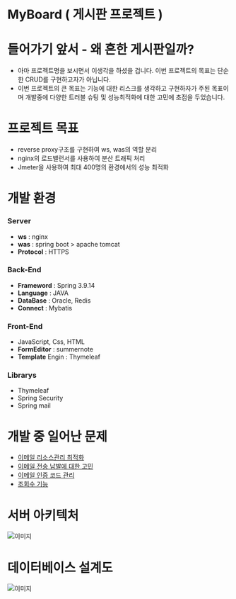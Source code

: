 # MyBoard ( 게시판 프로젝트 )

# 들어가기 앞서 - 왜 흔한 게시판일까?

- 아마 프로젝트명을 보시면서 이생각을 하셨을 겁니다.
이번 프로젝트의 목표는 단순한 CRUD를 구현하고자가 아닙니다.
- 이번 프로젝트의 큰 목표는 기능에 대한 리스크를 생각하고 구현하자가 주된 목표이며 
개발중에 다양한 트러블 슈팅 및 성능최적화에 대한 고민에 초점을 두었습니다.

# 프로젝트 목표

- reverse proxy구조를 구현하여  ws, was의 역할 분리
- nginx의 로드밸런서를 사용하여 분산 트래픽 처리
- Jmeter을 사용하여 최대 400명의 환경에서의 성능 최적화

# 개발 환경
### Server
- **ws** : nginx
- **was** : spring boot > apache tomcat
- **Protocol** : HTTPS
  

### Back-End
- **Frameword** : Spring 3.9.14
- **Language** : JAVA
- **DataBase** : Oracle, Redis
- **Connect** : Mybatis

### Front-End
- JavaScript, Css, HTML
- **FormEditor** : summernote
- **Template** Engin : Thymeleaf

### Librarys
- Thymeleaf
- Spring Security
- Spring mail

# 개발 중 일어난 문제
- [이메일 리소스관리 최적화](https://reliable-butternut-fa4.notion.site/1a73b3da01c5801994bec51b8839671b)
- [이메일 전송 남발에 대한 고민](https://reliable-butternut-fa4.notion.site/1a73b3da01c58050aa97ed5cd9b722c2)
- [이메일 인증 코드 관리](http://reliable-butternut-fa4.notion.site/1a73b3da01c580d4b4d9c8af349d5b5a?pvs=74)
- [조회수 기능](https://reliable-butternut-fa4.notion.site/1a73b3da01c580db92eed604ba687ec1)

# 서버 아키텍처
![이미지](https://img.notionusercontent.com/s3/prod-files-secure%2F195f4aa6-b031-41a2-9efd-1b5c09b803ad%2F69d36858-63f3-41b6-a81d-1413e1bc2952%2Fimage.png/size/w=360?exp=1741414726&sig=TzKFagE4-lt_ReKwuf_9xalZzwFk7kFwnbzmOeqSsKM)
# 데이터베이스 설계도
![이미지](https://img.notionusercontent.com/s3/prod-files-secure%2F195f4aa6-b031-41a2-9efd-1b5c09b803ad%2F229e1d7e-c6cc-4efe-b4aa-a3a74028d02b%2Fimage.png/size/w=360?exp=1741414831&sig=jRKDF_DTykyFLFBCni92MtThYmvkrqDJZ3MniOWmLdY)


